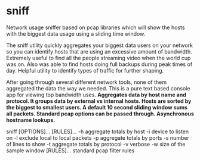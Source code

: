 # sniff
Network usage sniffer based on pcap libraries which will show the hosts with the biggest data usage using a sliding time window.

The sniff utility quickly aggregates your biggest data users on your network so you can identify hosts that are using an excessive amount of bandwidth.  Extremely useful to find all the people streaming video when the world cup was on.  Also was able to find hosts doing full backups during peak times of day.  Helpful utility to identify types of traffic for further shaping.

After going through several different network tools, none of them aggregated the data the way we needed.  This is a pure text based console app for viewing top bandwidth uses.
<b>
Aggregates data by host name and protocol.
It groups data by external vs internal hosts.
Hosts are sorted by the biggest to smallest users.
A default 10 second sliding window sums all packets.
Standard pcap options can be passed through.
Asynchronous hostname lookups.</b>


sniff [OPTIONS]... [RULES]...
	-h aggregate totals by host
	-i <iface> device to listen on
	-l exclude local to local packets
	-p aggregate totals by ports
	-s number of lines to show
	-t aggregate totals by protocol
	-v verbose
	-w <window> size of the sample window
	 [RULES]... standard pcap filter rules
